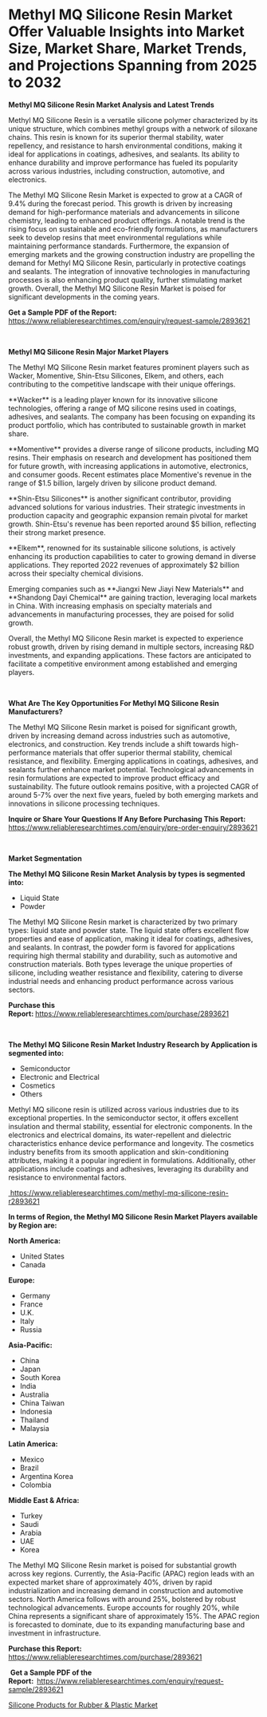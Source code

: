 <p><h1>Methyl MQ Silicone Resin Market Offer Valuable Insights into Market Size, Market Share, Market Trends, and Projections Spanning from 2025 to 2032</h1></p><p><strong>Methyl MQ Silicone Resin Market Analysis and Latest Trends</strong></p>
<p><p>Methyl MQ Silicone Resin is a versatile silicone polymer characterized by its unique structure, which combines methyl groups with a network of siloxane chains. This resin is known for its superior thermal stability, water repellency, and resistance to harsh environmental conditions, making it ideal for applications in coatings, adhesives, and sealants. Its ability to enhance durability and improve performance has fueled its popularity across various industries, including construction, automotive, and electronics.</p><p>The Methyl MQ Silicone Resin Market is expected to grow at a CAGR of 9.4% during the forecast period. This growth is driven by increasing demand for high-performance materials and advancements in silicone chemistry, leading to enhanced product offerings. A notable trend is the rising focus on sustainable and eco-friendly formulations, as manufacturers seek to develop resins that meet environmental regulations while maintaining performance standards. Furthermore, the expansion of emerging markets and the growing construction industry are propelling the demand for Methyl MQ Silicone Resin, particularly in protective coatings and sealants. The integration of innovative technologies in manufacturing processes is also enhancing product quality, further stimulating market growth. Overall, the Methyl MQ Silicone Resin Market is poised for significant developments in the coming years.</p></p>
<p><strong>Get a Sample PDF of the Report:&nbsp;</strong> <a href="https://www.reliableresearchtimes.com/enquiry/request-sample/2893621?utm_campaign=2997&utm_medium=2&utm_source=Github&utm_content=ia&utm_term=15032025&utm_id=methyl-mq-silicone-resin">https://www.reliableresearchtimes.com/enquiry/request-sample/2893621</a></p>
<p>&nbsp;</p>
<p><strong>Methyl MQ Silicone Resin Major Market Players</strong></p>
<p><p>The Methyl MQ Silicone Resin market features prominent players such as Wacker, Momentive, Shin-Etsu Silicones, Elkem, and others, each contributing to the competitive landscape with their unique offerings.</p><p>**Wacker** is a leading player known for its innovative silicone technologies, offering a range of MQ silicone resins used in coatings, adhesives, and sealants. The company has been focusing on expanding its product portfolio, which has contributed to sustainable growth in market share.</p><p>**Momentive** provides a diverse range of silicone products, including MQ resins. Their emphasis on research and development has positioned them for future growth, with increasing applications in automotive, electronics, and consumer goods. Recent estimates place Momentive's revenue in the range of $1.5 billion, largely driven by silicone product demand.</p><p>**Shin-Etsu Silicones** is another significant contributor, providing advanced solutions for various industries. Their strategic investments in production capacity and geographic expansion remain pivotal for market growth. Shin-Etsu's revenue has been reported around $5 billion, reflecting their strong market presence.</p><p>**Elkem**, renowned for its sustainable silicone solutions, is actively enhancing its production capabilities to cater to growing demand in diverse applications. They reported 2022 revenues of approximately $2 billion across their specialty chemical divisions.</p><p>Emerging companies such as **Jiangxi New Jiayi New Materials** and **Shandong Dayi Chemical** are gaining traction, leveraging local markets in China. With increasing emphasis on specialty materials and advancements in manufacturing processes, they are poised for solid growth.</p><p>Overall, the Methyl MQ Silicone Resin market is expected to experience robust growth, driven by rising demand in multiple sectors, increasing R&D investments, and expanding applications. These factors are anticipated to facilitate a competitive environment among established and emerging players.</p></p>
<p>&nbsp;</p>
<p><strong>What Are The Key Opportunities For Methyl MQ Silicone Resin Manufacturers?</strong></p>
<p><p>The Methyl MQ Silicone Resin market is poised for significant growth, driven by increasing demand across industries such as automotive, electronics, and construction. Key trends include a shift towards high-performance materials that offer superior thermal stability, chemical resistance, and flexibility. Emerging applications in coatings, adhesives, and sealants further enhance market potential. Technological advancements in resin formulations are expected to improve product efficacy and sustainability. The future outlook remains positive, with a projected CAGR of around 5-7% over the next five years, fueled by both emerging markets and innovations in silicone processing techniques.</p></p>
<p><strong>Inquire or Share Your Questions If Any Before Purchasing This Report:</strong> <a href="https://www.reliableresearchtimes.com/enquiry/pre-order-enquiry/2893621?utm_campaign=2997&utm_medium=2&utm_source=Github&utm_content=ia&utm_term=15032025&utm_id=methyl-mq-silicone-resin">https://www.reliableresearchtimes.com/enquiry/pre-order-enquiry/2893621</a></p>
<p>&nbsp;</p>
<p><strong>Market Segmentation</strong></p>
<p><strong>The Methyl MQ Silicone Resin Market Analysis by types is segmented into:</strong></p>
<p><ul><li>Liquid State</li><li>Powder</li></ul></p>
<p><p>The Methyl MQ Silicone Resin market is characterized by two primary types: liquid state and powder state. The liquid state offers excellent flow properties and ease of application, making it ideal for coatings, adhesives, and sealants. In contrast, the powder form is favored for applications requiring high thermal stability and durability, such as automotive and construction materials. Both types leverage the unique properties of silicone, including weather resistance and flexibility, catering to diverse industrial needs and enhancing product performance across various sectors.</p></p>
<p><strong>Purchase this Report:&nbsp;</strong><a href="https://www.reliableresearchtimes.com/purchase/2893621?utm_campaign=2997&utm_medium=2&utm_source=Github&utm_content=ia&utm_term=15032025&utm_id=methyl-mq-silicone-resin">https://www.reliableresearchtimes.com/purchase/2893621</a></p>
<p>&nbsp;</p>
<p><strong>The Methyl MQ Silicone Resin Market Industry Research by Application is segmented into:</strong></p>
<p><ul><li>Semiconductor</li><li>Electronic and Electrical</li><li>Cosmetics</li><li>Others</li></ul></p>
<p><p>Methyl MQ silicone resin is utilized across various industries due to its exceptional properties. In the semiconductor sector, it offers excellent insulation and thermal stability, essential for electronic components. In the electronics and electrical domains, its water-repellent and dielectric characteristics enhance device performance and longevity. The cosmetics industry benefits from its smooth application and skin-conditioning attributes, making it a popular ingredient in formulations. Additionally, other applications include coatings and adhesives, leveraging its durability and resistance to environmental factors.</p></p>
<p><a href="https://www.reliableresearchtimes.com/methyl-mq-silicone-resin-r2893621?utm_campaign=2997&utm_medium=2&utm_source=Github&utm_content=ia&utm_term=15032025&utm_id=methyl-mq-silicone-resin">&nbsp;https://www.reliableresearchtimes.com/methyl-mq-silicone-resin-r2893621</a></p>
<p><strong>In terms of Region, the Methyl MQ Silicone Resin Market Players available by Region are:</strong></p>
<p>
    <p> <strong> North America: </strong>
        <ul>
            <li>United States</li>
            <li>Canada</li>
        </ul>
        </p> 
    <p> <strong> Europe: </strong>
        <ul>
            <li>Germany</li>
            <li>France</li>
            <li>U.K.</li>
            <li>Italy</li>
            <li>Russia</li>
        </ul>
        </p> 
    <p> <strong> Asia-Pacific: </strong>
        <ul>
            <li>China</li>
            <li>Japan</li>
            <li>South Korea</li>
            <li>India</li>
            <li>Australia</li>
            <li>China Taiwan</li>
            <li>Indonesia</li>
            <li>Thailand</li>
            <li>Malaysia</li>
        </ul>
        </p> 
    <p> <strong> Latin America: </strong>
        <ul>
            <li>Mexico</li>
            <li>Brazil</li>
            <li>Argentina Korea</li>
            <li>Colombia</li>
        </ul>
        </p> 
    <p> <strong> Middle East & Africa: </strong>
        <ul>
            <li>Turkey</li>
            <li>Saudi</li>
            <li>Arabia</li>
            <li>UAE</li>
            <li>Korea</li>
        </ul>
    </p>
    </p>
<p><p>The Methyl MQ Silicone Resin market is poised for substantial growth across key regions. Currently, the Asia-Pacific (APAC) region leads with an expected market share of approximately 40%, driven by rapid industrialization and increasing demand in construction and automotive sectors. North America follows with around 25%, bolstered by robust technological advancements. Europe accounts for roughly 20%, while China represents a significant share of approximately 15%. The APAC region is forecasted to dominate, due to its expanding manufacturing base and investment in infrastructure.</p></p>
<p><strong>Purchase this Report: </strong><a href="https://www.reliableresearchtimes.com/purchase/2893621?utm_campaign=2997&utm_medium=2&utm_source=Github&utm_content=ia&utm_term=15032025&utm_id=methyl-mq-silicone-resin">https://www.reliableresearchtimes.com/purchase/2893621</a></p>
<p>&nbsp;<strong>Get a Sample PDF of the Report:&nbsp;&nbsp;</strong><a href="https://www.reliableresearchtimes.com/enquiry/request-sample/2893621?utm_campaign=2997&utm_medium=2&utm_source=Github&utm_content=ia&utm_term=15032025&utm_id=methyl-mq-silicone-resin">https://www.reliableresearchtimes.com/enquiry/request-sample/2893621</a></p>
<p><strong></strong></p>
<p><p><a href="https://github.com/carendesrochers299/Market-Research-Report-List-1/blob/main/silicone-products-for-rubber-plastic-market.md?utm_campaign=2997&utm_medium=2&utm_source=Github&utm_content=ia&utm_term=15032025&utm_id=methyl-mq-silicone-resin">Silicone Products for Rubber & Plastic Market</a></p></p>
